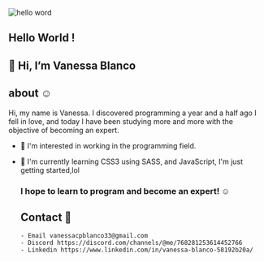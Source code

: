 ![hello word](https://user-images.githubusercontent.com/64292047/122841069-c6308b00-d2d1-11eb-82d2-53fa202691d1.png)
              
                                                          
     
   ## Hello World !
   
   ##  👋 Hi, I’m Vanessa Blanco

   ## about :relaxed:
   
   Hi, my name is Vanessa. I discovered programming a year and a half ago I fell in love, 
   and today I have been studying more and more with the objective of becoming an expert.

- 👀 I'm interested in working in the programming field.

 - 🌱 I'm currently learning CSS3 using SASS, and JavaScript, I'm just getting started,lol


     ### I hope to learn to program and become an expert! :relaxed:
     
      ## Contact :bust_in_silhouette:
      
       - Email vanessacpblanco33@gmail.com
       - Discord https://discord.com/channels/@me/768281253614452766
       - Linkedin https://www.linkedin.com/in/vanessa-blanco-58192b20a/

